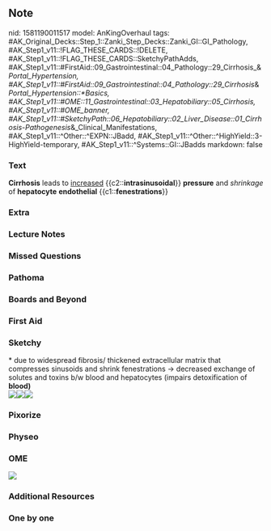 ## Note
nid: 1581190011517
model: AnKingOverhaul
tags: #AK_Original_Decks::Step_1::Zanki_Step_Decks::Zanki_GI::GI_Pathology, #AK_Step1_v11::!FLAG_THESE_CARDS::!DELETE, #AK_Step1_v11::!FLAG_THESE_CARDS::SketchyPathAdds, #AK_Step1_v11::#FirstAid::09_Gastrointestinal::04_Pathology::29_Cirrhosis_&_Portal_Hypertension, #AK_Step1_v11::#FirstAid::09_Gastrointestinal::04_Pathology::29_Cirrhosis_&_Portal_Hypertension::*Basics, #AK_Step1_v11::#OME::11_Gastrointestinal::03_Hepatobiliary::05_Cirrhosis, #AK_Step1_v11::#OME_banner, #AK_Step1_v11::#SketchyPath::06_Hepatobiliary::02_Liver_Disease::01_Cirrhosis_-_Pathogenesis_&_Clinical_Manifestations, #AK_Step1_v11::^Other::^EXPN::JBadd, #AK_Step1_v11::^Other::^HighYield::3-HighYield-temporary, #AK_Step1_v11::^Systems::GI::JBadds
markdown: false

### Text
<b>Cirrhosis</b> leads to <u>increased</u>
{{c2::<b>intrasinusoidal</b>}} <b>pressure</b> and <i>shrinkage</i>
of <b>hepatocyte</b> <b>endothelial</b>
{{c1::<b>fenestrations</b>}}

### Extra


### Lecture Notes


### Missed Questions


### Pathoma


### Boards and Beyond


### First Aid


### Sketchy
<div>
  * due to widespread fibrosis/ thickened extracellular matrix that
  compresses sinusoids and shrink fenestrations -> decreased
  exchange of solutes and toxins b/w blood and hepatocytes (impairs
  detoxification of <b>blood)</b>
</div>
<div><img src=
"Screen%20Shot%202020-02-08%20at%202.34.01%20PM.JPG"><img src=
"Screen%20Shot%202020-02-08%20at%202.34.09%20PM.JPG"><img src=
"Zoverall%20picture%20(61).JPG"></div>

### Pixorize


### Physeo


### OME
<div class="ome-widget">
  <a href="https://onlinemeded.org?ref=anki"><img src=
  "_OME_AnkiFlashcards_General_7.png"></a>
</div>

### Additional Resources


### One by one

